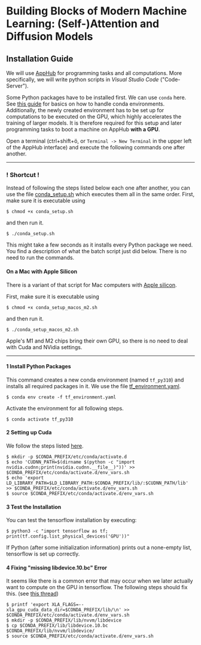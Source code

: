 # Building Blocks of Modern Machine Learning: (Self-)Attention and Diffusion Models

## Installation Guide

We will use [AppHub](https://apphub.wolke.uni-greifswald.de/) for programming tasks and all
computations. More specifically, we will write python scripts in *Visual Studio Code*
("Code-Server").

Some Python packages have to be installed first. We can use `conda` here. See [this
guide](https://conda.io/projects/conda/en/latest/user-guide/tasks/manage-environments.html#create-env-file-manually)
for basics on how to handle conda environments. Additionally, the newly created environment has to
be set up for computations to be executed on the GPU, which highly accelerates the training of
larger models. It is therefore required for this setup and later programming tasks to boot a
machine on AppHub **with a GPU**.

Open a terminal (ctrl+shift+ö, or `Terminal -> New Terminal` in the upper left of the AppHub
interface) and execute the following commands one after another.

---
### ! Shortcut !

Instead of following the steps listed below each one after another, you can use the file
[conda_setup.sh](./conda_setup.sh) which executes them all in the same order. First, make sure it
is executable using

    $ chmod +x conda_setup.sh

and then run it.

    $ ./conda_setup.sh


This might take a few seconds as it installs every Python package we need. You find a description
of what the batch script just did below. There is no need to run the commands.

#### On a Mac with Apple Silicon

There is a variant of that script for Mac computers with [Apple silicon](https://support.apple.com/en-us/HT211814).

First, make sure it is executable using

    $ chmod +x conda_setup_macos_m2.sh

and then run it.

    $ ./conda_setup_macos_m2.sh

Apple's M1 and M2 chips bring their own GPU, so there is no need to deal with Cuda and NVidia settings.

---

#### 1 Install Python Packages

This command creates a new conda environment (named `tf_py310`) and installs all required packages
in it. We use the file [tf_environment.yaml](tf_environment.yaml).

    $ conda env create -f tf_environment.yaml

Activate the environment for all following steps.

    $ conda activate tf_py310

#### 2 Setting up Cuda

We follow the steps listed [here](https://www.tensorflow.org/install/pip#linux).

    $ mkdir -p $CONDA_PREFIX/etc/conda/activate.d
    $ echo 'CUDNN_PATH=$(dirname $(python -c "import nvidia.cudnn;print(nvidia.cudnn.__file__)"))' >> $CONDA_PREFIX/etc/conda/activate.d/env_vars.sh
    $ echo 'export LD_LIBRARY_PATH=$LD_LIBRARY_PATH:$CONDA_PREFIX/lib/:$CUDNN_PATH/lib' >> $CONDA_PREFIX/etc/conda/activate.d/env_vars.sh
    $ source $CONDA_PREFIX/etc/conda/activate.d/env_vars.sh

#### 3 Test the Installation

You can test the tensorflow installation by executing:

    $ python3 -c "import tensorflow as tf; print(tf.config.list_physical_devices('GPU'))"

If Python (after some initialization information) prints out a none-empty list, tensorflow is set
up correctly.

#### 4 Fixing "missing libdevice.10.bc" Error

It seems like there is a common error that may occur when we later actually want to compute on the
GPU in tensorflow. The following steps should fix this. (see
[this thread](https://stackoverflow.com/questions/68614547/tensorflow-libdevice-not-found-why-is-it-not-found-in-the-searched-path))

    $ printf 'export XLA_FLAGS=--xla_gpu_cuda_data_dir=$CONDA_PREFIX/lib/\n' >> $CONDA_PREFIX/etc/conda/activate.d/env_vars.sh
    $ mkdir -p $CONDA_PREFIX/lib/nvvm/libdevice
    $ cp $CONDA_PREFIX/lib/libdevice.10.bc $CONDA_PREFIX/lib/nvvm/libdevice/
    $ source $CONDA_PREFIX/etc/conda/activate.d/env_vars.sh

